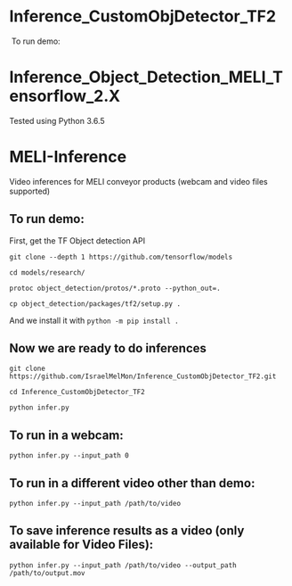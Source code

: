 # Inference_CustomObjDetector_TF2


 To run demo:

# Inference_Object_Detection_MELI_Tensorflow_2.X

Tested using Python 3.6.5


# MELI-Inference
Video inferences for MELI  conveyor products (webcam and video files supported)


##  To run demo:

First, get the TF Object detection API

`git clone --depth 1 https://github.com/tensorflow/models`

`cd models/research/`

`protoc object_detection/protos/*.proto --python_out=. `

`cp object_detection/packages/tf2/setup.py . `

And we install it with
`python -m pip install . `
## Now we are ready to do inferences
`git clone https://github.com/IsraelMelMon/Inference_CustomObjDetector_TF2.git`

`cd Inference_CustomObjDetector_TF2`

`python infer.py`

## To run in a webcam:

`python infer.py --input_path 0`



## To run in a different video other than demo:


`python infer.py --input_path /path/to/video`




## To save inference results as a video (only available for Video Files):


`python infer.py --input_path /path/to/video --output_path /path/to/output.mov`


